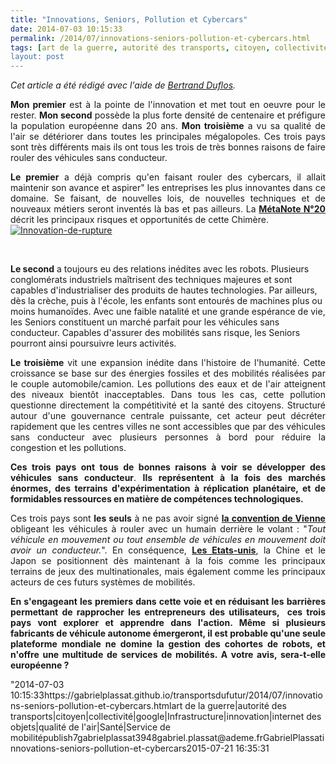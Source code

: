 ```yaml
---
title: "Innovations, Seniors, Pollution et Cybercars"
date: 2014-07-03 10:15:33
permalink: /2014/07/innovations-seniors-pollution-et-cybercars.html
tags: [art de la guerre, autorité des transports, citoyen, collectivité, google, Infrastructure, innovation, internet des objets, qualité de l'air, Santé, Service de mobilité]
layout: post
---
```


<p style="text-align: justify"><em>Cet article a été rédigé avec l'aide de <a href="http://fr.linkedin.com/in/duflosbertrand" target="_blank">Bertrand Duflos</a>.</em></p> <p style="text-align: justify"><strong>Mon premier</strong> est à la pointe de l'innovation et met tout en oeuvre pour le rester. <strong>Mon second</strong> possède la plus forte densité de centenaire et préfigure la population européenne dans 20 ans. <strong>Mon troisième</strong> a vu sa qualité de l'air se détériorer dans toutes les principales mégalopoles. Ces trois pays sont très différents mais ils ont tous les trois de très bonnes raisons de faire rouler des véhicules sans conducteur.</p> <p style="text-align: justify"><strong>Le premier</strong> a déjà compris qu'en faisant rouler des cybercars, il allait maintenir son avance et aspirer" les entreprises les plus innovantes dans ce domaine. Se faisant, de nouvelles lois, de nouvelles techniques et de nouveaux métiers seront inventés là bas et pas ailleurs. La <a href="https://gabrielplassat.github.io/transportsdufutur/2014/04/metanote-20-la-voiture-sans-conducteur-la-chimere.html" target="_blank"><strong>MétaNote N°20</strong></a> décrit les principaux risques et opportunités de cette Chimère.<br /><a class="asset-img-link" href="https://gabrielplassat.github.io/transportsdufutur/wp-content/uploads/sites/6/old/6a0120a66d2ad4970b01a3fd2a7077970b-pi.jpg"><img alt="Innovation-de-rupture" border="0" class="asset  asset-image at-xid-6a0120a66d2ad4970b01a3fd2a7077970b image-full img-responsive" src="/wp-content/uploads/sites/6/old/6a0120a66d2ad4970b01a3fd2a7077970b-800wi.jpg" style="margin-left: automargin-right: auto" title="Innovation-de-rupture" /></a></p> <p style="text-align: justify"> </p>   <!--more--> <strong>Le second</strong> a toujours eu des relations inédites avec les robots. Plusieurs conglomérats industriels maîtrisent des techniques majeures et sont capables d'industrialiser des produits de hautes technologies. Par ailleurs, dès la crèche, puis à l'école, les enfants sont entourés de machines plus ou moins humanoïdes. Avec une faible natalité et une grande espérance de vie, les Seniors constituent un marché parfait pour les véhicules sans conducteur. Capables d'assurer des mobilités sans risque, les Seniors pourront ainsi poursuivre leurs activités. <p style="text-align: justify"><strong>Le troisième</strong> vit une expansion inédite dans l'histoire de l'humanité. Cette croissance se base sur des énergies fossiles et des mobilités réalisées par le couple automobile/camion. Les pollutions des eaux et de l'air atteignent des niveaux bientôt inacceptables. Dans tous les cas, cette pollution questionne directement la compétitivité et la santé des citoyens. Structuré autour d'une gouvernance centrale puissante, cet acteur peut décréter rapidement que les centres villes ne sont accessibles que par des véhicules sans conducteur avec plusieurs personnes à bord pour réduire la congestion et les pollutions.</p> <p style="text-align: justify"><strong>Ces trois pays ont tous de bonnes raisons à voir se développer des véhicules sans conducteur</strong>. <strong>Ils représentent à la fois des marchés énormes, des terrains d'expérimentation à réplication planétaire, et de formidables ressources en matière de compétences technologiques.</strong></p> <p style="text-align: justify">Ces trois pays sont <strong>les seuls</strong> à ne pas avoir signé <a href="http://www.unece.org/trans/conventn/legalinst_08_RTRSS_RT1968.html" target="_blank"><strong>la convention de Vienne</strong></a> obligeant les véhicules à rouler avec un humain derrière le volant : "<em>Tout véhicule en mouvement ou tout ensemble de véhicules en mouvement doit avoir un conducteur.</em>". En conséquence, <a href="http://papers.ssrn.com/sol3/papers.cfm?abstract_id=2303904" target="_blank"><strong>Les Etats-unis</strong></a>, la Chine et le Japon se positionnent dès maintenant à la fois comme les principaux terrains de jeux des multinationales, mais également comme les principaux acteurs de ces futurs systèmes de mobilités.</p> <p style="text-align: justify"><strong>En s'engageant les premiers dans cette voie et en réduisant les barrières permettant de rapprocher les entrepreneurs des utilisateurs,  ces trois pays vont explorer et apprendre dans l'action. Même si plusieurs fabricants de véhicule autonome émergeront, il est probable qu'une seule plateforme mondiale ne domine la gestion des cohortes de robots, et n'offre une multitude de services de mobilités. A votre avis, sera-t-elle européenne ?</strong></p>"2014-07-03 10:15:33https://gabrielplassat.github.io/transportsdufutur/2014/07/innovations-seniors-pollution-et-cybercars.htmlart de la guerre|autorité des transports|citoyen|collectivité|google|Infrastructure|innovation|internet des objets|qualité de l'air|Santé|Service de mobilitépublish7gabrielplassat3948gabriel.plassat@ademe.frGabrielPlassatinnovations-seniors-pollution-et-cybercars2015-07-21 16:35:31
